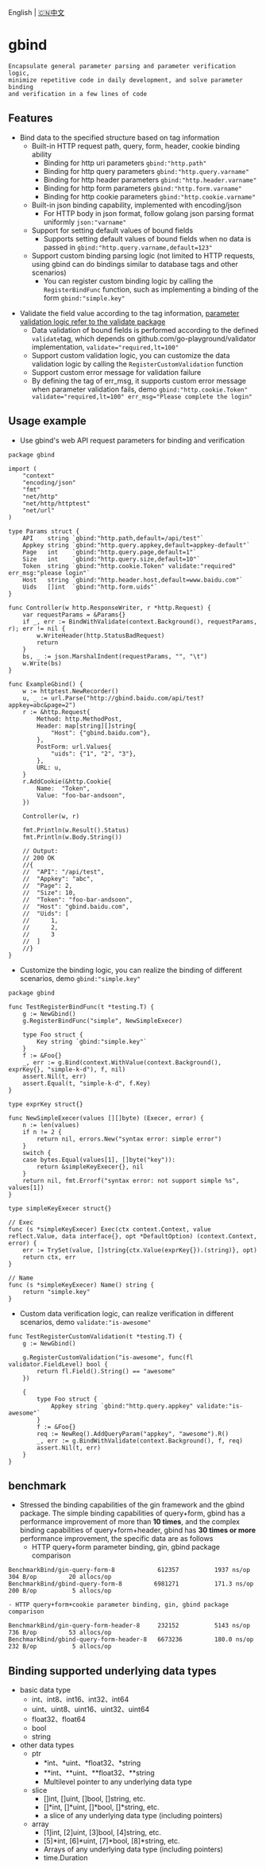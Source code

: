 English | [🇨🇳中文](README_ZH.md)
# gbind
	Encapsulate general parameter parsing and parameter verification logic, 
	minimize repetitive code in daily development, and solve parameter binding 
	and verification in a few lines of code


## Features
+ Bind data to the specified structure based on tag information
	- Built-in HTTP request path, query, form, header, cookie binding ability
		- Binding for http uri parameters  `gbind:"http.path"`
		- Binding for http query parameters `gbind:"http.query.varname"`
		- Binding for http header parameters  `gbind:"http.header.varname"`
		- Binding for http form parameters `gbind:"http.form.varname"`
		- Binding for http cookie parameters `gbind:"http.cookie.varname"`
	- Built-in json binding capability, implemented with encoding/json
		- For HTTP body in json format, follow golang json parsing format uniformly `json:"varname"`
	- Support for setting default values of bound fields
		- Supports setting default values of bound fields when no data is passed in `gbind:"http.query.varname,default=123"`
	- Support custom binding parsing logic (not limited to HTTP requests, using gbind can do bindings similar to database tags and other scenarios)
		- You can register custom binding logic by calling the `RegisterBindFunc` function, such as implementing a binding of the form `gbind:"simple.key"`

- Validate the field value according to the tag information, [parameter validation logic refer to the validate package](https://pkg.go.dev/gopkg.in/go-playground/validator.v9	)
	- Data validation of bound fields is performed according to the defined `validate`tag, which depends on github.com/go-playground/validator implementation, `validate="required,lt=100"`
	- Support custom validation logic, you can customize the data validation logic by calling the `RegisterCustomValidation` function
	- Support custom error message for validation failure
	- By defining the tag of err_msg, it supports custom error message when parameter validation fails, demo `gbind:"http.cookie.Token" validate="required,lt=100" err_msg="Please complete the login"`
## Usage example
- Use gbind's web API request parameters for binding and verification

```golang
package gbind

import (
	"context"
	"encoding/json"
	"fmt"
	"net/http"
	"net/http/httptest"
	"net/url"
)

type Params struct {
	API    string `gbind:"http.path,default=/api/test"`
	Appkey string `gbind:"http.query.appkey,default=appkey-default"`
	Page   int    `gbind:"http.query.page,default=1"`
	Size   int    `gbind:"http.query.size,default=10"`
	Token  string `gbind:"http.cookie.Token" validate:"required" err_msg:"please login"`
	Host   string `gbind:"http.header.host,default=www.baidu.com"`
	Uids   []int  `gbind:"http.form.uids"`
}

func Controller(w http.ResponseWriter, r *http.Request) {
	var requestParams = &Params{}
	if _, err := BindWithValidate(context.Background(), requestParams, r); err != nil {
		w.WriteHeader(http.StatusBadRequest)
		return
	}
	bs, _ := json.MarshalIndent(requestParams, "", "\t")
	w.Write(bs)
}

func ExampleGbind() {
	w := httptest.NewRecorder()
	u, _ := url.Parse("http://gbind.baidu.com/api/test?appkey=abc&page=2")
	r := &http.Request{
		Method: http.MethodPost,
		Header: map[string][]string{
			"Host": {"gbind.baidu.com"},
		},
		PostForm: url.Values{
			"uids": {"1", "2", "3"},
		},
		URL: u,
	}
	r.AddCookie(&http.Cookie{
		Name:  "Token",
		Value: "foo-bar-andsoon",
	})

	Controller(w, r)

	fmt.Println(w.Result().Status)
	fmt.Println(w.Body.String())

	// Output:
	// 200 OK
	//{
	//	"API": "/api/test",
	//	"Appkey": "abc",
	//	"Page": 2,
	//	"Size": 10,
	//	"Token": "foo-bar-andsoon",
	//	"Host": "gbind.baidu.com",
	//	"Uids": [
	//		1,
	//		2,
	//		3
	//	]
	//}
}
```
- Customize the binding logic, you can realize the binding of different scenarios, demo `gbind:"simple.key"`
```golang
package gbind

func TestRegisterBindFunc(t *testing.T) {
	g := NewGbind()
	g.RegisterBindFunc("simple", NewSimpleExecer)

	type Foo struct {
		Key string `gbind:"simple.key"`
	}
	f := &Foo{}
	_, err := g.Bind(context.WithValue(context.Background(), exprKey{}, "simple-k-d"), f, nil)
	assert.Nil(t, err)
	assert.Equal(t, "simple-k-d", f.Key)	
}

type exprKey struct{}

func NewSimpleExecer(values [][]byte) (Execer, error) {
	n := len(values)
	if n != 2 {
		return nil, errors.New("syntax error: simple error")
	}
	switch {
	case bytes.Equal(values[1], []byte("key")):
		return &simpleKeyExecer{}, nil
	}
	return nil, fmt.Errorf("syntax error: not support simple %s", values[1])
}

type simpleKeyExecer struct{}

// Exec
func (s *simpleKeyExecer) Exec(ctx context.Context, value reflect.Value, data interface{}, opt *DefaultOption) (context.Context, error) {
	err := TrySet(value, []string{ctx.Value(exprKey{}).(string)}, opt)
	return ctx, err
}

// Name
func (s *simpleKeyExecer) Name() string {
	return "simple.key"
}

```
- Custom data verification logic, can realize verification in different scenarios, demo `validate:"is-awesome"`
```golang
func TestRegisterCustomValidation(t *testing.T) {
	g := NewGbind()

	g.RegisterCustomValidation("is-awesome", func(fl validator.FieldLevel) bool {
		return fl.Field().String() == "awesome"
	})

	{
		type Foo struct {
			Appkey string `gbind:"http.query.appkey" validate:"is-awesome"`
		}
		f := &Foo{}
		req := NewReq().AddQueryParam("appkey", "awesome").R()
		_, err := g.BindWithValidate(context.Background(), f, req)
		assert.Nil(t, err)
	}
}
```

## benchmark
+ Stressed the binding capabilities of the gin framework and the gbind package. The simple binding capabilities of query+form, gbind has a performance improvement of more than **10 times**, and the complex binding capabilities of query+form+header, gbind has **30 times or more** performance improvement, the specific data are as follows
	- HTTP query+form parameter binding, gin, gbind package comparison
```	
BenchmarkBind/gin-query-form-8         	  612357	      1937 ns/op	     304 B/op	      20 allocs/op
BenchmarkBind/gbind-query-form-8       	 6981271	      171.3 ns/op	     200 B/op	       5 allocs/op
```

	- HTTP query+form+cookie parameter binding, gin, gbind package comparison
```
BenchmarkBind/gin-query-form-header-8  	  232152	      5143 ns/op	     736 B/op	      53 allocs/op
BenchmarkBind/gbind-query-form-header-8   6673236	      180.0 ns/op	     232 B/op	       5 allocs/op	
```

## Binding supported underlying data types
+ basic data type
	- int、int8、int16、int32、int64
	- uint、uint8、uint16、uint32、uint64
	- float32、float64
	- bool
	- string
+ other data types	
	- ptr
		- *int、*uint、*float32、*string
		- **int、**uint、**float32、**string
		- Multilevel pointer to any underlying data type
	- slice
		- []int, []uint, []bool, []string, etc.
		- []*int, []*uint, []*bool, []*string, etc.
		- a slice of any underlying data type (including pointers)
	- array
		- [1]int, [2]uint, [3]bool, [4]string, etc.
		- [5]*int, [6]*uint, [7]*bool, [8]*string, etc.
		- Arrays of any underlying data type (including pointers)
		- time.Duration

